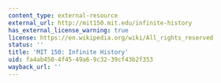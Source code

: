 ```yaml
---
content_type: external-resource
external_url: http://mit150.mit.edu/infinite-history
has_external_license_warning: true
license: https://en.wikipedia.org/wiki/All_rights_reserved
status: ''
title: 'MIT 150: Infinite History'
uid: fa4ab450-4f45-49a6-9c32-39cf43b2f353
wayback_url: ''
---
```

